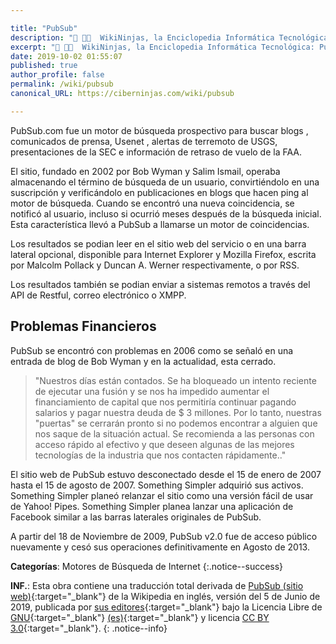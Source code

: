 ```yaml
---

title: "PubSub"
description: "📖 👨‍💻  WikiNinjas, la Enciclopedia Informática Tecnológica: PubSub"
excerpt: "📖 👨‍💻  WikiNinjas, la Enciclopedia Informática Tecnológica: PubSub"
date: 2019-10-02 01:55:07
published: true
author_profile: false
permalink: /wiki/pubsub
canonical_URL: https://ciberninjas.com/wiki/pubsub

---
```


PubSub.com fue un motor de búsqueda prospectivo para buscar blogs , comunicados de prensa, Usenet , alertas de terremoto de USGS, presentaciones de la SEC e información de retraso de vuelo de la FAA.

El sitio, fundado en 2002 por Bob Wyman y Salim Ismail, operaba almacenando el término de búsqueda de un usuario, convirtiéndolo en una suscripción y verificándolo en publicaciones en blogs que hacen ping al motor de búsqueda. Cuando se encontró una nueva coincidencia, se notificó al usuario, incluso si ocurrió meses después de la búsqueda inicial. Esta característica llevó a PubSub a llamarse un motor de coincidencias.

Los resultados se podian leer en el sitio web del servicio o en una barra lateral opcional, disponible para Internet Explorer y Mozilla Firefox, escrita por Malcolm Pollack y Duncan A. Werner respectivamente, o por RSS.

Los resultados también se podian enviar a sistemas remotos a través del API de Restful, correo electrónico o XMPP.

## Problemas Financieros

PubSub se encontró con problemas en 2006 como se señaló en una entrada de blog de Bob Wyman y en la actualidad, esta cerrado.

> "Nuestros días están contados. Se ha bloqueado un intento reciente de ejecutar una fusión y se nos ha impedido aumentar el financiamiento de capital que nos permitiría continuar pagando salarios y pagar nuestra deuda de $ 3 millones. Por lo tanto, nuestras "puertas" se cerrarán pronto si no podemos encontrar a alguien que nos saque de la situación actual. Se recomienda a las personas con acceso rápido al efectivo y que deseen algunas de las mejores tecnologías de la industria que nos contacten rápidamente.."

El sitio web de PubSub estuvo desconectado desde el 15 de enero de 2007 hasta el 15 de agosto de 2007. Something Simpler adquirió sus activos. Something Simpler planeó relanzar el sitio como una versión fácil de usar de Yahoo! Pipes. Something Simpler planea lanzar una aplicación de Facebook similar a las barras laterales originales de PubSub.

A partir del 18 de Noviembre de 2009, PubSub v2.0 fue de acceso público nuevamente y cesó sus operaciones definitivamente en Agosto de 2013.

**Categorías**: Motores de Búsqueda de Internet
{:.notice--success}

**INF.**: Esta obra contiene una traducción total derivada de [PubSub (sitio web)](https://en.wikipedia.org/wiki/PubSub_(website)){:target="_blank"} de la Wikipedia en inglés, versión del 5 de Junio de 2019, publicada por [sus editores](https://en.wikipedia.org/w/index.php?title=PubSub_(website)&action=history){:target="_blank"} bajo la Licencia Libre de [GNU](http://www.gnu.org/licenses/licenses.html#GPL){:target="_blank"} [(es)](https://es.wikipedia.org/wiki/Wikipedia:Traducci%C3%B3n_no_oficial_de_la_Licencia_de_documentaci%C3%B3n_libre_de_GNU){:target="_blank"} y licencia [CC BY 3.0](https://creativecommons.org/licenses/by-sa/3.0/deed.es){:target="_blank"}.
{: .notice--info}